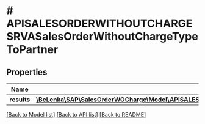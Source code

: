 # # APISALESORDERWITHOUTCHARGESRVASalesOrderWithoutChargeTypeToPartner

## Properties

Name | Type | Description | Notes
------------ | ------------- | ------------- | -------------
**results** | [**\BeLenka\SAP\SalesOrderWOCharge\Model\APISALESORDERWITHOUTCHARGESRVASlsOrdWthoutChrgPartnerType[]**](APISALESORDERWITHOUTCHARGESRVASlsOrdWthoutChrgPartnerType.md) |  | [optional]

[[Back to Model list]](../../README.md#models) [[Back to API list]](../../README.md#endpoints) [[Back to README]](../../README.md)
